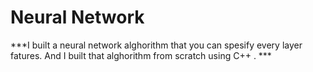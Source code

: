 # Neural Network

***I built a neural network alghorithm that you can spesify every layer fatures. And I built that alghorithm from scratch using C++ . ***